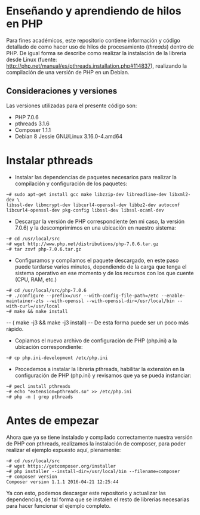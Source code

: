 # Enseñando y aprendiendo de hilos en PHP
Para fines académicos, este repositorio contiene información y código detallado de como hacer uso de hilos de procesamiento (*threads*) dentro de PHP.
De igual forma se describe como realizar la instalación de la libreria desde Linux (fuente: http://php.net/manual/es/pthreads.installation.php#114837), realizando la compilación de una versión de PHP en un Debian.

## Consideraciones y versiones
Las versiones utilizadas para el presente código son:
* PHP 7.0.6
* pthreads 3.1.6
* Composer 1.1.1
* Debian 8 Jessie GNU/Linux 3.16.0-4.amd64

# Instalar pthreads

* Instalar las dependencias de paquetes necesarios para realizar la compilación y configuración de los paquetes:
```shell
~# sudo apt-get install gcc make libzzip-dev libreadline-dev libxml2-dev \
libssl-dev libmcrypt-dev libcurl4-openssl-dev libbz2-dev autoconf libcurl4-openssl-dev pkg-config libssl-dev libssl-ocaml-dev
```

* Descargar la versión de PHP correspondiente (en mi caso, la versión 7.0.6) y la descomprimimos en una ubicación en nuestro sistema:
```shell
~# cd /usr/local/src
~# wget http://www.php.net/distributions/php-7.0.6.tar.gz
~# tar zxvf php-7.0.6.tar.gz
```

* Configuramos y compilamos el paquete descargado, en este paso puede tardarse varios minutos, dependiendo de la carga que tenga el sistema operativo en ese momento y de los recursos con los que cuente (CPU, RAM, etc.)
```shell
~# cd /usr/local/src/php-7.0.6
~# ./configure --prefix=/usr --with-config-file-path=/etc --enable-maintainer-zts --with-openssl --with-openssl-dir=/usr/local/bin --with-curl=/usr/local
~# make && make install
```

-- ( make -j3 && make -j3 install) -- De esta forma puede ser un poco más rápido.

* Copiamos el nuevo archivo de configuración de PHP (php.ini) a la ubicación correspondiente:
```shell
~# cp php.ini-development /etc/php.ini
```

* Procedemos a instalar la libreria pthreads, habilitar la extensión en la configuración de PHP (php.ini) y revisamos que ya se pueda instanciar:
```shell
~# pecl install pthreads
~# echo "extension=pthreads.so" >> /etc/php.ini
~# php -m | grep pthreads
```

# Antes de empezar
Ahora que ya se tiene instalado y compilado correctamente nuestra versión de PHP con pthreads, realizamos la instalación de composer, para poder realizar el ejemplo expuesto aquí, plenamente:
```shell
~# cd /usr/local/src
~# wget https://getcomposer.org/installer
~# php installer --install-dir=/usr/local/bin --filename=composer
~# composer version
Composer version 1.1.1 2016-04-21 12:25:44
```

Ya con esto, podemos descargar este repositorio y actualizar las dependencias, de tal forma que se instalen el resto de librerias necesarias para hacer funcionar el ejemplo completo.
